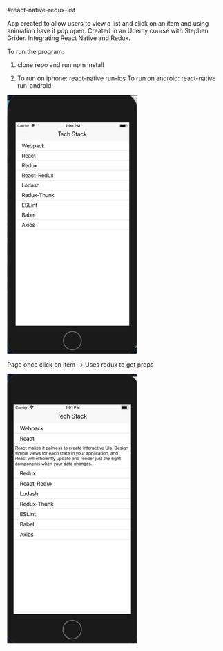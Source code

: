 #react-native-redux-list

App created to allow users to view a list and click on an item and using animation have it pop open. Created in an Udemy course with Stephen Grider. Integrating React Native and Redux.

To run the program:

1.  clone repo and run npm install

2.  To run on iphone: react-native run-ios
    To run on android: react-native run-android

<img src="documentation/main.png" width="300">

Page once click on item--> Uses redux to get props

<img src="documentation/open.png" width="300">

